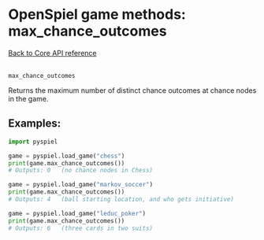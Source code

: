 # OpenSpiel game methods: max_chance_outcomes

[Back to Core API reference](../api_reference.md) \
<br>

`max_chance_outcomes`

Returns the maximum number of distinct chance outcomes at chance nodes in the
game.

## Examples:

```python
import pyspiel

game = pyspiel.load_game("chess")
print(game.max_chance_outcomes())
# Outputs: 0   (no chance nodes in Chess)

game = pyspiel.load_game("markov_soccer")
print(game.max_chance_outcomes())
# Outputs: 4   (ball starting location, and who gets initiative)

game = pyspiel.load_game("leduc_poker")
print(game.max_chance_outcomes())
# Outputs: 6   (three cards in two suits)
```
